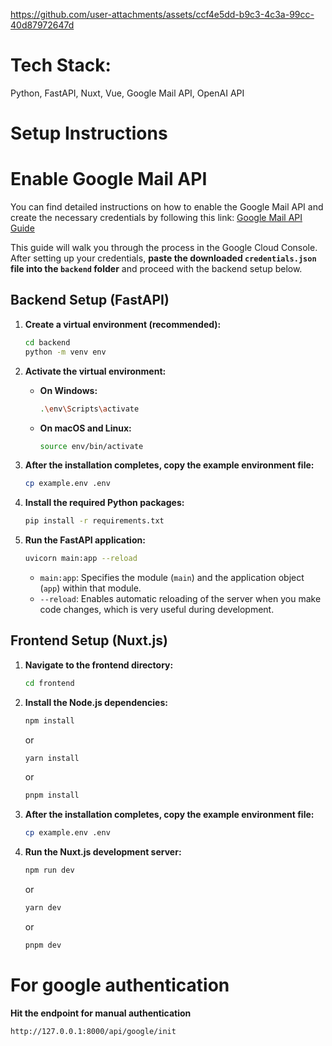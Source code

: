https://github.com/user-attachments/assets/ccf4e5dd-b9c3-4c3a-99cc-40d87972647d

# Tech Stack: 
Python, FastAPI, Nuxt, Vue, Google Mail API, OpenAI API

# Setup Instructions

# Enable Google Mail API
You can find detailed instructions on how to enable the Google Mail API and create the necessary credentials by following this link:
[Google Mail API Guide](https://developers.google.com/workspace/gmail/api/quickstart/js)

This guide will walk you through the process in the Google Cloud Console. After setting up your credentials, **paste the downloaded `credentials.json` file into the `backend` folder** and proceed with the backend setup below.

## Backend Setup (FastAPI)

1.  **Create a virtual environment (recommended):**

    ```bash
    cd backend
    python -m venv env
    ```

2.  **Activate the virtual environment:**

    * **On Windows:**

        ```bash
        .\env\Scripts\activate
        ```

    * **On macOS and Linux:**

        ```bash
        source env/bin/activate
        ```
3.  **After the installation completes, copy the example environment file:**

    ```bash
    cp example.env .env
    ```

4.  **Install the required Python packages:**

    ```bash
    pip install -r requirements.txt
    ```

4.  **Run the FastAPI application:**

    ```bash
    uvicorn main:app --reload
    ```

    * `main:app`:  Specifies the module (`main`) and the application object (`app`) within that module.
    * `--reload`: Enables automatic reloading of the server when you make code changes, which is very useful during development.

## Frontend Setup (Nuxt.js)

1.  **Navigate to the frontend directory:**

    ```bash
    cd frontend
    ```

2.  **Install the Node.js dependencies:**

    ```bash
    npm install
    ```

    or

    ```bash
    yarn install
    ```

    or

    ```bash
    pnpm install
    ```

3.  **After the installation completes, copy the example environment file:**

    ```bash
    cp example.env .env
    ```

4.  **Run the Nuxt.js development server:**

    ```bash
    npm run dev
    ```

    or

    ```bash
    yarn dev
    ```

    or

    ```bash
    pnpm dev
    ```

# For google authentication

**Hit the endpoint for manual authentication**
```bash
http://127.0.0.1:8000/api/google/init
```
